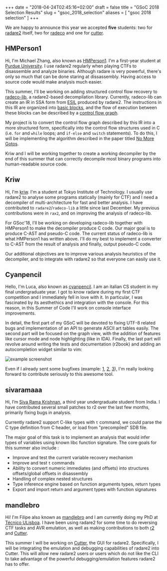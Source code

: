 +++
date = "2018-04-24T02:45:16+02:00"
draft = false
title = "GSoC 2018 Selection Results"
slug = "gsoc_2018_selection"
aliases = [
	"gsoc 2018 selection"
]
+++

We are happy to announce this year we accepted **five** students: two for [radare2](http://rada.re) itself, two for [radeco]( https://github.com/radare/radeco ) and one for [cutter](https://github.com/radareorg/cutter).


## HMPerson1

Hi, I'm Michael Zhang, also known as [HMPerson1](https://github.com/HMPerson1). I'm a first-year student at [Purdue University](https://purdue.edu/). I use radare2 regularly when playing CTFs to disassemble and analyze binaries. Although radare is very powerful, there's only so much that can be done staring at dissassembly. Having access to source code would make analysis much easier.

This summer, I'll be working on adding structured control flow recovery to [radeco-lib](https://github.com/radare/radeco-lib), a radare2-based decompilation library. Currently, radeco-lib can create an IR in SSA form from [ESIL](https://radare.gitbooks.io/radare2book/content/disassembling/esil.html) produced by radare2. The instructions in this IR are organized into [basic blocks](https://en.wikipedia.org/wiki/Basic_block), and the flow of execution between these blocks can be described by a [control flow graph](https://en.wikipedia.org/wiki/Control_flow_graph).

My project is to convert the control flow graph described by this IR into a more structured form, specifically into the control flow structures used in C (i.e. `for` and `while` loops; and `if-else` and `switch` statements). To do this, I will be implementing the algorithm described in the paper titled [No More Gotos](https://doi.org/10.14722/ndss.2015.23185).

Kriw and I will be working together to create a working decompiler by the end of this summer that can correctly decompile most binary programs into human-readable source code.


## Kriw

Hi, I'm [kriw](https://github.com/kriw). I'm a student at Tokyo Institute of Technology. I usually use radare2 to analyse some programs statically (mainly for CTF) and I need a decompiler of multi-architecture for fast and better analysis. I have contributed to `radare2`/`radeco-lib` a little since last December. My previous contributions were in `rax2`, and on improving the analysis of radeco-lib.

For GSoc'18, I'll be working on developing radeco-lib together with HMPerson1 to make the decompiler produce C code. Our major goal is to produce C-AST and pseudo-C code. The current status of radeco-lib is what HMPerson1 has written above. I'll do my best to implement a converter to C-AST from the result of analysis and finally, output pseudo-C code.

Our additional objectives are to improve various analysis heuristics of the decompiler, and to integrate with radare2 so that everyone can easily use it.

## Cyanpencil 

Hello, I'm Luca, also known as [cyanpencil](https://github.com/cyanpencil). I am an italian CS student in my final undergraduate year.
I got to know radare during my first CTF competition and I immediately fell in love with it. In particular, I was fascinated by its aesthethics and integration with the console. For this reason, in this Summer of Code I'll work on console interface improvements. 

In detail, the first part of my GSoC will be devoted to fixing UTF-8 related bugs and implementation of an API to generate ASCII art tables easily. The second part will be focused on the graph view, with the addition of features like cursor mode and node highlighting (like in IDA). Finally, the last part will revolve around writing the tests and documentation (r2book) and adding an autocompletion widget similar to vim:

![example screenshot](https://camo.githubusercontent.com/3b2eb4c4dc72b975032f536a93260dfe7353c23f/687474703a2f2f6e6f736d696c65666163652e72752f696d616765732f676f636f64652d73637265656e73686f742e706e67)

Even if I already sent some bugfixes (example: [1](https://github.com/radare/radare2/pull/9685), [2](https://github.com/radare/radare2/pull/9607), [3](https://github.com/radare/radare2/pull/9591)), I'm really looking forward to contribute seriously to this awesome tool.

## sivaramaaa

Hi, I’m [Siva Rama Krishnan](https://github.com/sivaramaaa), a third year undergraduate student from India. I  have contributed several small patches to r2 over the last few months, primarily fixing bugs in analysis. 

Currently radare2 support C-like types with `t` command, we could parse the C type definition from C header, or load from "precompiled" SDB file. 

The major goal of this task is to implement an analysis that would infer types of variables using known libc function signature. The core goals for this summer also include : 

* Improve and test the current variable recovery mechanism
* Improve and test `t` commands
* Ability to convert numeric immediates (and offsets) into structures offsets/global offsets in disassembly
* Handling of complex nested structures
* Type inference engine based on function arguments types, return types
* Export and import return and argument types with function signatures


## mandlebro

Hi! I'm Filipe also known as [mandlebro](https://github.com/fcasal) and I am currently doing my PhD at [Técnico ULisboa](https://tecnico.ulisboa.pt). I have been using radare2 for some time to do reversing CTF tasks and AVR emulation, as well as making contributions to both [r2](https://github.com/radare/radare2/pulls?q=is%3Apr+author%3Afcasal+is%3Aclosed) and [Cutter](https://github.com/radareorg/cutter/pulls?q=is%3Apr+author%3Afcasal+is%3Aclosed).

This summer I will be working on [Cutter](https://github.com/radareorg/cutter), the GUI for radare2. Specifically, I will be integrating the emulation and debugging capabilities of radare2 into Cutter. This will allow new radare2 users or users which do not like the CLI to take advantage of the powerful debugging/emulation features radare2 has to offer.


